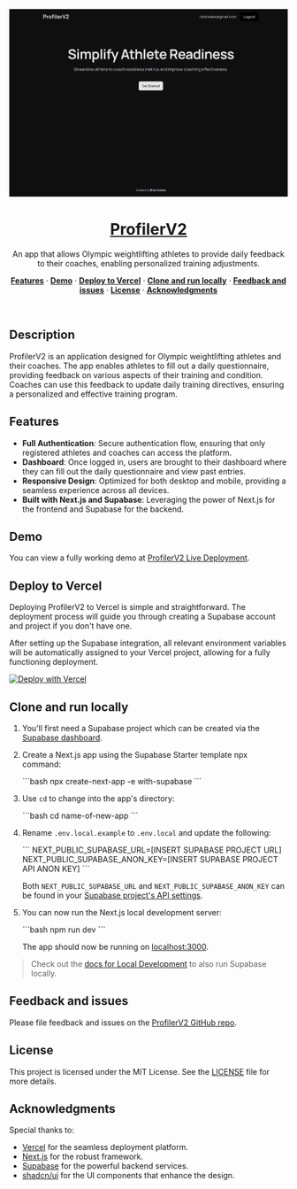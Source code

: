 <a href="https://github.com/rileyBreske/profilerv2">
  <img alt="ProfilerV2 - The fastest way to build apps with Next.js and Supabase" src="https://github.com/rileyBreske/profilerv2/blob/main/app/Homepage.png">
  <h1 align="center">ProfilerV2</h1>
</a>

<p align="center">
 An app that allows Olympic weightlifting athletes to provide daily feedback to their coaches, enabling personalized training adjustments.
</p>

<p align="center">
  <a href="#features"><strong>Features</strong></a> ·
  <a href="#demo"><strong>Demo</strong></a> ·
  <a href="#deploy-to-vercel"><strong>Deploy to Vercel</strong></a> ·
  <a href="#clone-and-run-locally"><strong>Clone and run locally</strong></a> ·
  <a href="#feedback-and-issues"><strong>Feedback and issues</strong></a> ·
  <a href="#license"><strong>License</strong></a> ·
  <a href="#acknowledgments"><strong>Acknowledgments</strong></a>
</p>
<br/>

## Description

ProfilerV2 is an application designed for Olympic weightlifting athletes and their coaches. The app enables athletes to fill out a daily questionnaire, providing feedback on various aspects of their training and condition. Coaches can use this feedback to update daily training directives, ensuring a personalized and effective training program.

## Features

- **Full Authentication**: Secure authentication flow, ensuring that only registered athletes and coaches can access the platform.
- **Dashboard**: Once logged in, users are brought to their dashboard where they can fill out the daily questionnaire and view past entries.
- **Responsive Design**: Optimized for both desktop and mobile, providing a seamless experience across all devices.
- **Built with Next.js and Supabase**: Leveraging the power of Next.js for the frontend and Supabase for the backend.

## Demo

You can view a fully working demo at [ProfilerV2 Live Deployment](https://profilerv2.vercel.app/).

## Deploy to Vercel

Deploying ProfilerV2 to Vercel is simple and straightforward. The deployment process will guide you through creating a Supabase account and project if you don't have one.

After setting up the Supabase integration, all relevant environment variables will be automatically assigned to your Vercel project, allowing for a fully functioning deployment.

[![Deploy with Vercel](https://vercel.com/button)](https://vercel.com/new/clone?repository-url=https%3A%2F%2Fgithub.com%2FrileyBreske%2Fprofilerv2&project-name=profilerv2&repository-name=profilerv2&demo-title=ProfilerV2&demo-description=An%20app%20that%20allows%20Olympic%20weightlifting%20athletes%20to%20provide%20daily%20feedback%20to%20their%20coaches%2C%20enabling%20personalized%20training%20adjustments.&demo-url=https%3A%2F%2Fprofilerv2.vercel.app%2F&external-id=https%3A%2F%2Fgithub.com%2FrileyBreske%2Fprofilerv2&demo-image=https%3A%2F%2Fprofilerv2.vercel.app%2Fopengraph-image.png&integration-ids=oac_VqOgBHqhEoFTPzGkPd7L0iH6)

## Clone and run locally

1. You'll first need a Supabase project which can be created via the [Supabase dashboard](https://database.new).

2. Create a Next.js app using the Supabase Starter template npx command:

   \`\`\`bash
   npx create-next-app -e with-supabase
   \`\`\`

3. Use `cd` to change into the app's directory:

   \`\`\`bash
   cd name-of-new-app
   \`\`\`

4. Rename `.env.local.example` to `.env.local` and update the following:

   \`\`\`
   NEXT_PUBLIC_SUPABASE_URL=[INSERT SUPABASE PROJECT URL]
   NEXT_PUBLIC_SUPABASE_ANON_KEY=[INSERT SUPABASE PROJECT API ANON KEY]
   \`\`\`

   Both `NEXT_PUBLIC_SUPABASE_URL` and `NEXT_PUBLIC_SUPABASE_ANON_KEY` can be found in your [Supabase project's API settings](https://app.supabase.com/project/_/settings/api).

5. You can now run the Next.js local development server:

   \`\`\`bash
   npm run dev
   \`\`\`

   The app should now be running on [localhost:3000](http://localhost:3000/).

> Check out the [docs for Local Development](https://supabase.com/docs/guides/getting-started/local-development) to also run Supabase locally.

## Feedback and issues

Please file feedback and issues on the [ProfilerV2 GitHub repo](https://github.com/rileyBreske/profilerv2/issues).

## License

This project is licensed under the MIT License. See the [LICENSE](https://github.com/rileyBreske/profilerv2/blob/main/LICENSE) file for more details.

## Acknowledgments

Special thanks to:

- [Vercel](https://vercel.com) for the seamless deployment platform.
- [Next.js](https://nextjs.org) for the robust framework.
- [Supabase](https://supabase.com) for the powerful backend services.
- [shadcn/ui](https://github.com/shadcn/ui) for the UI components that enhance the design.
